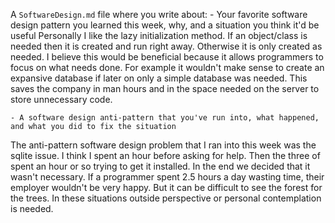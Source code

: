  A `SoftwareDesign.md` file where you write about:
    - Your favorite software design pattern you learned this week, why, and a situation you think it'd be useful
    Personally I like the lazy initialization method.  If an object/class is needed then it is created and run right away.  Otherwise it is only created as needed.  I believe this would be beneficial because it allows programmers to focus on what needs done.  For example it wouldn't make sense to create an expansive database if later on only a simple database was needed.  This saves the company in man hours and in the space needed on the server to store unnecessary code.

    - A software design anti-pattern that you've run into, what happened, and what you did to fix the situation
   
  The anti-pattern software design problem that I ran into this week was the sqlite issue.  I think I spent an hour before asking for help.  Then the three of spent an hour or so trying to get it installed.  In the end we decided that it wasn't necessary.  If a programmer spent 2.5 hours a day wasting time, their employer wouldn't be very happy.  But it can be difficult to see the forest for the trees.  In these situations outside perspective or personal contemplation is needed.